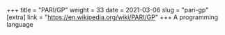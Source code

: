+++
title = "PARI/GP"
weight = 33
date = 2021-03-06
slug = "pari-gp"
[extra]
link = "https://en.wikipedia.org/wiki/PARI/GP"
+++
A programming language

